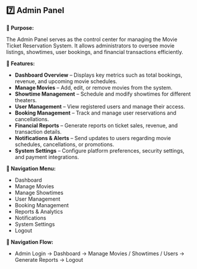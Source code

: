 ## 7️⃣ Admin Panel

**🔹 Purpose:**

The Admin Panel serves as the control center for managing the Movie Ticket Reservation System. It allows administrators to oversee movie listings, showtimes, user bookings, and financial transactions efficiently.

**🔹 Features:**

- **Dashboard Overview** – Displays key metrics such as total bookings, revenue, and upcoming movie schedules.
- **Manage Movies** – Add, edit, or remove movies from the system.
- **Showtime Management** – Schedule and modify showtimes for different theaters.
- **User Management** – View registered users and manage their access.
- **Booking Management** – Track and manage user reservations and cancellations.
- **Financial Reports** – Generate reports on ticket sales, revenue, and transaction details.
- **Notifications & Alerts** – Send updates to users regarding movie schedules, cancellations, or promotions.
- **System Settings** – Configure platform preferences, security settings, and payment integrations.

**🔹 Navigation Menu:**
- Dashboard
- Manage Movies
- Manage Showtimes
- User Management
- Booking Management
- Reports & Analytics
- Notifications
- System Settings
- Logout

**🔹 Navigation Flow:**

- Admin Login → Dashboard → Manage Movies / Showtimes / Users → Generate Reports → Logout

